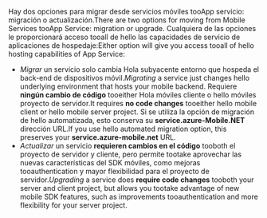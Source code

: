 <span data-ttu-id="5c34e-101">Hay dos opciones para migrar desde servicios móviles tooApp servicio: migración o actualización.</span><span class="sxs-lookup"><span data-stu-id="5c34e-101">There are two options for moving from Mobile Services tooApp Service: migration or upgrade.</span></span> <span data-ttu-id="5c34e-102">Cualquiera de las opciones le proporcionará acceso tooall de hello las capacidades de servicio de aplicaciones de hospedaje:</span><span class="sxs-lookup"><span data-stu-id="5c34e-102">Either option will give you access tooall of hello hosting capabilities of App Service:</span></span>

* <span data-ttu-id="5c34e-103">*Migrar* un servicio solo cambia Hola subyacente entorno que hospeda el back-end de dispositivos móvil.</span><span class="sxs-lookup"><span data-stu-id="5c34e-103">*Migrating* a service just changes hello underlying environment that hosts your mobile backend.</span></span> <span data-ttu-id="5c34e-104">Requiere **ningún cambio de código** tooeither Hola móviles cliente o hello móviles proyecto de servidor.</span><span class="sxs-lookup"><span data-stu-id="5c34e-104">It requires **no code changes** tooeither hello mobile client or hello mobile server project.</span></span> <span data-ttu-id="5c34e-105">Si se utiliza la opción de migración de hello automatizada, esto conserva su **service.azure-Mobile.NET** dirección URL.</span><span class="sxs-lookup"><span data-stu-id="5c34e-105">If you use hello automated migration option, this preserves your **service.azure-mobile.net** URL.</span></span> 
* <span data-ttu-id="5c34e-106">*Actualizar* un servicio **requieren cambios en el código** tooboth el proyecto de servidor y cliente, pero permite tootake aprovechar las nuevas características del SDK móviles, como mejoras tooauthentication y mayor flexibilidad para el proyecto de servidor.</span><span class="sxs-lookup"><span data-stu-id="5c34e-106">*Upgrading* a service does **require code changes** tooboth your server and client project, but allows you tootake advantage of new mobile SDK features, such as improvements tooauthentication and more flexibility for your server project.</span></span> 

